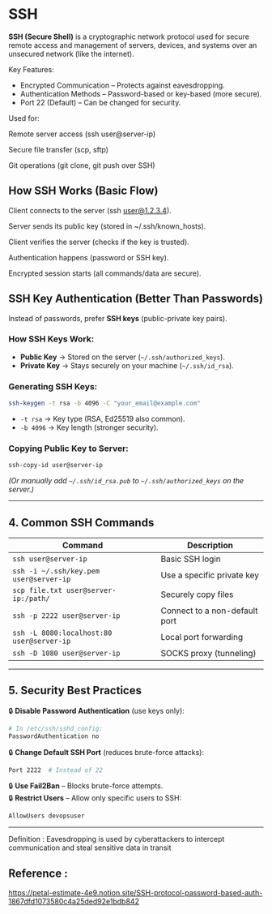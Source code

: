 # SSH

**SSH (Secure Shell)** is a cryptographic network protocol used for secure remote access and management of servers, devices, and systems over an unsecured network (like the internet).

Key Features:
* Encrypted Communication – Protects against eavesdropping.
* Authentication Methods – Password-based or key-based (more secure).
* Port 22 (Default) – Can be changed for security.

Used for:

Remote server access (ssh user@server-ip)

Secure file transfer (scp, sftp)

Git operations (git clone, git push over SSH)


## How SSH Works (Basic Flow)
Client connects to the server (ssh user@1.2.3.4).

Server sends its public key (stored in ~/.ssh/known_hosts).

Client verifies the server (checks if the key is trusted).

Authentication happens (password or SSH key).

Encrypted session starts (all commands/data are secure).


## SSH Key Authentication (Better Than Passwords)
Instead of passwords, prefer **SSH keys** (public-private key pairs).  

### **How SSH Keys Work:**  
- **Public Key** → Stored on the server (`~/.ssh/authorized_keys`).  
- **Private Key** → Stays securely on your machine (`~/.ssh/id_rsa`).  

### **Generating SSH Keys:**  
```bash
ssh-keygen -t rsa -b 4096 -C "your_email@example.com"
```  
- `-t rsa` → Key type (RSA, Ed25519 also common).  
- `-b 4096` → Key length (stronger security).  

### **Copying Public Key to Server:**  
```bash
ssh-copy-id user@server-ip
```  
*(Or manually add `~/.ssh/id_rsa.pub` to `~/.ssh/authorized_keys` on the server.)*  

---

## **4. Common SSH Commands**  
| Command | Description |
|---------|-------------|
| `ssh user@server-ip` | Basic SSH login |
| `ssh -i ~/.ssh/key.pem user@server-ip` | Use a specific private key |
| `scp file.txt user@server-ip:/path/` | Securely copy files |
| `ssh -p 2222 user@server-ip` | Connect to a non-default port |
| `ssh -L 8080:localhost:80 user@server-ip` | Local port forwarding |
| `ssh -D 1080 user@server-ip` | SOCKS proxy (tunneling) |

---

## **5. Security Best Practices**  
🔒 **Disable Password Authentication** (use keys only):  
```bash
# In /etc/ssh/sshd_config:
PasswordAuthentication no
```  

🔒 **Change Default SSH Port** (reduces brute-force attacks):  
```bash
Port 2222  # Instead of 22
```  

🔒 **Use Fail2Ban** – Blocks brute-force attempts.  
🔒 **Restrict Users** – Allow only specific users to SSH:  
```bash
AllowUsers devopsuser
```  

---


Definition :
Eavesdropping is used by cyberattackers to intercept communication and steal sensitive data in transit

## Reference :

https://petal-estimate-4e9.notion.site/SSH-protocol-password-based-auth-1867dfd1073580c4a25ded92e1bdb842
